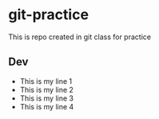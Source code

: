 # git-practice
This is repo created in git class for practice

## Dev
- This is my line 1
- This is my line 2
- This is my line 3
- This is my line 4 
